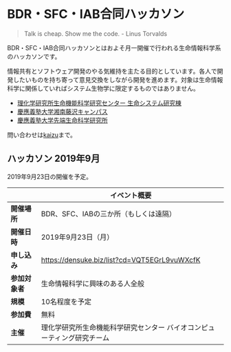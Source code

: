 # BDR・SFC・IAB合同ハッカソン

> Talk is cheap. Show me the code.
> \- Linus Torvalds

BDR・SFC・IAB合同ハッカソンとはおよそ月一開催で行われる生命情報科学系のハッカソンです。

情報共有とソフトウェア開発のやる気維持を主たる目的としています。各人で開発したいものを持ち寄って意見交換をしながら開発を進めます。対象は生命情報科学に関係していればシステム生物学に限定するものではありません。

- [理化学研究所生命機能科学研究センター 生命システム研究棟](https://www.bdr.riken.jp/jp/access/osaka.html)
- [慶應義塾大学湘南藤沢キャンパス](https://www.sfc.keio.ac.jp/)
- [慶應義塾大学先端生命科学研究所](http://www.iab.keio.ac.jp/)

問い合わせは[kaizu](https://github.com/kaizu)まで。

## ハッカソン 2019年9月

2019年9月23日の開催を予定。

||イベント概要|
|---|---|
| **開催場所** | BDR、SFC、IABの三か所（もしくは遠隔） |
| **開催日時** | 2019年9月23日（月） |
| **申し込み** | https://densuke.biz/list?cd=VQT5EGrL9vuWXcfK |
| **参加対象者** | 生命情報科学に興味のある人全般 |
| **規模** | 10名程度を予定 |
| **参加費** | 無料 |
| **主催** | 理化学研究所生命機能科学研究センター バイオコンピューティング研究チーム |
